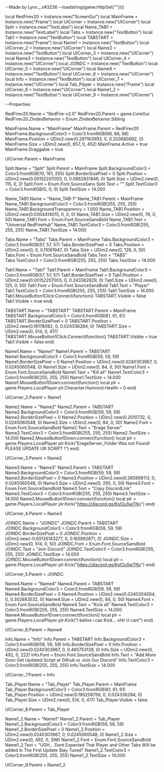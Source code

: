 --Made by Lynx._.x#3236
--loadstring(game:HttpGet(""))()

local RedFirev20 = Instance.new("ScreenGui")
local MainFrame = Instance.new("Frame")
local UICorner = Instance.new("UICorner")
local Split = Instance.new("TextLabel")
local Name_TAB1 = Instance.new("TextLabel")
local Tabs = Instance.new("TextButton")
local Tab1 = Instance.new("TextButton")
local TABSTART = Instance.new("Frame")
local Name1 = Instance.new("TextButton")
local UICorner_2 = Instance.new("UICorner")
local Name2 = Instance.new("TextButton")
local UICorner_3 = Instance.new("UICorner")
local Name3 = Instance.new("TextButton")
local UICorner_4 = Instance.new("UICorner")
local JOINDC = Instance.new("TextButton")
local UICorner_5 = Instance.new("UICorner")
local Name4 = Instance.new("TextButton")
local UICorner_6 = Instance.new("UICorner")
local Info = Instance.new("TextButton")
local UICorner_7 = Instance.new("UICorner")
local Tab_Player = Instance.new("Frame")
local UICorner_8 = Instance.new("UICorner")
local Name1_2 = Instance.new("TextButton")
local UICorner_9 = Instance.new("UICorner")

--Properties:

RedFirev20.Name = "RedFire-v2.0"
RedFirev20.Parent = game.CoreGui
RedFirev20.ZIndexBehavior = Enum.ZIndexBehavior.Sibling

MainFrame.Name = "MainFrame"
MainFrame.Parent = RedFirev20
MainFrame.BackgroundColor3 = Color3.fromRGB(68, 68, 68)
MainFrame.Position = UDim2.new(0.297163993, 0, 0.203680992, 0)
MainFrame.Size = UDim2.new(0, 657, 0, 452)
MainFrame.Active = true
MainFrame.Draggable = true

UICorner.Parent = MainFrame

Split.Name = "Split"
Split.Parent = MainFrame
Split.BackgroundColor3 = Color3.fromRGB(10, 161, 255)
Split.BorderSizePixel = 0
Split.Position = UDim2.new(0.00152207003, 0, 0.0862831846, 0)
Split.Size = UDim2.new(0, 115, 0, 2)
Split.Font = Enum.Font.SourceSans
Split.Text = ""
Split.TextColor3 = Color3.fromRGB(0, 0, 0)
Split.TextSize = 14.000

Name_TAB1.Name = "Name_TAB-1"
Name_TAB1.Parent = MainFrame
Name_TAB1.BackgroundColor3 = Color3.fromRGB(255, 255, 255)
Name_TAB1.BackgroundTransparency = 1.000
Name_TAB1.Position = UDim2.new(0.0304414015, 0, 0, 0)
Name_TAB1.Size = UDim2.new(0, 76, 0, 50)
Name_TAB1.Font = Enum.Font.SourceSansBold
Name_TAB1.Text = "Universal RedFireHub"
Name_TAB1.TextColor3 = Color3.fromRGB(255, 255, 255)
Name_TAB1.TextSize = 14.000

Tabs.Name = "Tabs"
Tabs.Parent = MainFrame
Tabs.BackgroundColor3 = Color3.fromRGB(57, 57, 57)
Tabs.BorderSizePixel = 0
Tabs.Position = UDim2.new(0, 0, 0.11061947, 0)
Tabs.Size = UDim2.new(0, 126, 0, 50)
Tabs.Font = Enum.Font.SourceSansBold
Tabs.Text = "TABS"
Tabs.TextColor3 = Color3.fromRGB(255, 255, 255)
Tabs.TextSize = 14.000

Tab1.Name = "Tab1"
Tab1.Parent = MainFrame
Tab1.BackgroundColor3 = Color3.fromRGB(57, 57, 57)
Tab1.BorderSizePixel = 0
Tab1.Position = UDim2.new(0.00152207003, 0, 0.243362829, 0)
Tab1.Size = UDim2.new(0, 125, 0, 50)
Tab1.Font = Enum.Font.SourceSansBold
Tab1.Text = "Player"
Tab1.TextColor3 = Color3.fromRGB(255, 255, 255)
Tab1.TextSize = 14.000
Tab1.MouseButton1Click:Connect(function()
	TABSTART.Visible = false
	Tab1.Visible = true
end)

TABSTART.Name = "TABSTART"
TABSTART.Parent = MainFrame
TABSTART.BackgroundColor3 = Color3.fromRGB(61, 61, 61)
TABSTART.BorderSizePixel = 0
TABSTART.Position = UDim2.new(0.19178082, 0, 0.024336284, 0)
TABSTART.Size = UDim2.new(0, 514, 0, 417)
TABSTART.MouseButton1Click:Connect(function()
	TABSTART.Visible = true
	Tab1.Visible = false
end)

Name1.Name = "Name1"
Name1.Parent = TABSTART
Name1.BackgroundColor3 = Color3.fromRGB(59, 59, 59)
Name1.BorderSizePixel = 0
Name1.Position = UDim2.new(0.0240303967, 0, 0.0245060548, 0)
Name1.Size = UDim2.new(0, 84, 0, 50)
Name1.Font = Enum.Font.SourceSansBold
Name1.Text = "Kill all"
Name1.TextColor3 = Color3.fromRGB(255, 255, 255)
Name1.TextSize = 14.000
Name1.MouseButton1Down:connect(function()
	local plr = game.Players.LocalPlayer
	plr.Character.Humnoid.Health = 0
end)

UICorner_2.Parent = Name1

Name2.Name = "Name2"
Name2.Parent = TABSTART
Name2.BackgroundColor3 = Color3.fromRGB(59, 59, 59)
Name2.BorderSizePixel = 0
Name2.Position = UDim2.new(0.2010732, 0, 0.0245060548, 0)
Name2.Size = UDim2.new(0, 84, 0, 50)
Name2.Font = Enum.Font.SourceSansBold
Name2.Text = "Erage Server"
Name2.TextColor3 = Color3.fromRGB(255, 255, 255)
Name2.TextSize = 14.000
Name2.MouseButton1Down:connect(function()
	local plr = game.Players.LocalPlayer
	plr:Kick("ErageServer_Folder Was not Found! PLEASE UPDATE UR SCRIPT !")
end)

UICorner_3.Parent = Name2

Name3.Name = "Name3"
Name3.Parent = TABSTART
Name3.BackgroundColor3 = Color3.fromRGB(59, 59, 59)
Name3.BorderSizePixel = 0
Name3.Position = UDim2.new(0.385898113, 0, 0.0245060548, 0)
Name3.Size = UDim2.new(0, 295, 0, 50)
Name3.Font = Enum.Font.SourceSansBold
Name3.Text = "Copy DiscordLink"
Name3.TextColor3 = Color3.fromRGB(255, 255, 255)
Name3.TextSize = 14.000
Name3.MouseButton1Down:connect(function()
	local plr = game.Players.LocalPlayer
	plr:Kick("https://discord.gg/Ksf2u5wTNy")
end)

UICorner_4.Parent = Name3

JOINDC.Name = "JOINDC"
JOINDC.Parent = TABSTART
JOINDC.BackgroundColor3 = Color3.fromRGB(59, 59, 59)
JOINDC.BorderSizePixel = 0
JOINDC.Position = UDim2.new(-0.00126143277, 0, 0.165992871, 0)
JOINDC.Size = UDim2.new(0, 514, 0, 50)
JOINDC.Font = Enum.Font.SourceSansBold
JOINDC.Text = "Join Discord"
JOINDC.TextColor3 = Color3.fromRGB(255, 255, 255)
JOINDC.TextSize = 14.000
JOINDC.MouseButton1Down:connect(function()
	local plr = game.Players.LocalPlayer
	plr:Kick("https://discord.gg/Ksf2u5wTNy")
end)


UICorner_5.Parent = JOINDC

Name4.Name = "Name4"
Name4.Parent = TABSTART
Name4.BackgroundColor3 = Color3.fromRGB(59, 59, 59)
Name4.BorderSizePixel = 0
Name4.Position = UDim2.new(0.0240304004, 0, 0.302683532, 0)
Name4.Size = UDim2.new(0, 84, 0, 50)
Name4.Font = Enum.Font.SourceSansBold
Name4.Text = "Kick all"
Name4.TextColor3 = Color3.fromRGB(255, 255, 255)
Name4.TextSize = 14.000
Name4.MouseButton1Down:connect(function()
	local plr = game.Players.LocalPlayer
	plr:Kick("I belive i can Kick... ohh U can!")
end)

UICorner_6.Parent = Name4

Info.Name = "Info"
Info.Parent = TABSTART
Info.BackgroundColor3 = Color3.fromRGB(59, 59, 59)
Info.BorderSizePixel = 0
Info.Position = UDim2.new(0.0240303967, 0, 0.465753138, 0)
Info.Size = UDim2.new(0, 492, 0, 222)
Info.Font = Enum.Font.SourceSansBold
Info.Text = "Add More Soon Get Updated Script at Github or Join Our Discord"
Info.TextColor3 = Color3.fromRGB(255, 255, 255)
Info.TextSize = 14.000

UICorner_7.Parent = Info

Tab_Player.Name = "Tab_Player"
Tab_Player.Parent = MainFrame
Tab_Player.BackgroundColor3 = Color3.fromRGB(61, 61, 61)
Tab_Player.Position = UDim2.new(0.190258756, 0, 0.024336284, 0)
Tab_Player.Size = UDim2.new(0, 514, 0, 417)
Tab_Player.Visible = false

UICorner_8.Parent = Tab_Player

Name1_2.Name = "Name1"
Name1_2.Parent = Tab_Player
Name1_2.BackgroundColor3 = Color3.fromRGB(59, 59, 59)
Name1_2.BorderSizePixel = 0
Name1_2.Position = UDim2.new(0.0240303967, 0, 0.0245060548, 0)
Name1_2.Size = UDim2.new(0, 492, 0, 398)
Name1_2.Font = Enum.Font.SourceSansBold
Name1_2.Text = "UGH... Dont Expected That Player and Other Tabs Will be added in The First Update Stay Tuned"
Name1_2.TextColor3 = Color3.fromRGB(255, 255, 255)
Name1_2.TextSize = 14.000

UICorner_9.Parent = Name1_2
